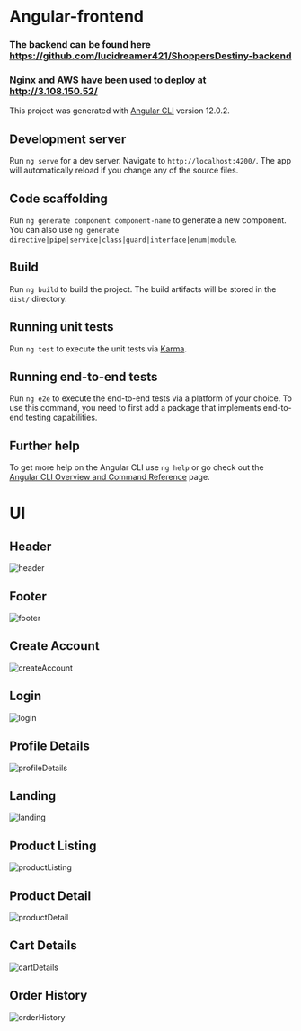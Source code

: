 # Angular-frontend

### The backend can be found here https://github.com/lucidreamer421/ShoppersDestiny-backend
### Nginx and AWS have been used to deploy at http://3.108.150.52/

This project was generated with [Angular CLI](https://github.com/angular/angular-cli) version 12.0.2.

## Development server

Run `ng serve` for a dev server. Navigate to `http://localhost:4200/`. The app will automatically reload if you change any of the source files.

## Code scaffolding

Run `ng generate component component-name` to generate a new component. You can also use `ng generate directive|pipe|service|class|guard|interface|enum|module`.

## Build

Run `ng build` to build the project. The build artifacts will be stored in the `dist/` directory.

## Running unit tests

Run `ng test` to execute the unit tests via [Karma](https://karma-runner.github.io).

## Running end-to-end tests

Run `ng e2e` to execute the end-to-end tests via a platform of your choice. To use this command, you need to first add a package that implements end-to-end testing capabilities.

## Further help

To get more help on the Angular CLI use `ng help` or go check out the [Angular CLI Overview and Command Reference](https://angular.io/cli) page.

# UI

## Header
![header](https://user-images.githubusercontent.com/87474759/125803917-f16eb981-f9d4-4ef2-9443-b42885f1f984.png)

## Footer
![footer](https://user-images.githubusercontent.com/87474759/125804298-2c8c6343-41de-4062-b1f9-d63ce7695a1e.png)

## Create Account
![createAccount](https://user-images.githubusercontent.com/87474759/125833828-d8c2bc21-dbdc-43d1-9aa4-17121d4ebf38.png)

## Login
![login](https://user-images.githubusercontent.com/87474759/125833810-25c2f071-e851-4318-9059-d60f7004b9c7.png)

## Profile Details
![profileDetails](https://user-images.githubusercontent.com/87474759/125833787-74ce64a1-fec7-42c2-98a9-2e28b380733f.png)

## Landing
![landing](https://user-images.githubusercontent.com/87474759/125833770-d233042d-28f5-4144-b2fa-87771729ad20.png)

## Product Listing
![productListing](https://user-images.githubusercontent.com/87474759/125833748-45d91817-ae7b-4736-9b15-0300618e40d0.png)

## Product Detail
![productDetail](https://user-images.githubusercontent.com/87474759/125833724-4e20864f-7d44-4512-b17c-3987e190b328.png)

## Cart Details
![cartDetails](https://user-images.githubusercontent.com/87474759/125833626-3e26b0ef-5f14-4ef2-89c7-43f5ae07be7a.png)

## Order History
![orderHistory](https://user-images.githubusercontent.com/87474759/125833599-1d0e42c7-585c-46e0-ade7-3c4cb98aeeb4.png)






